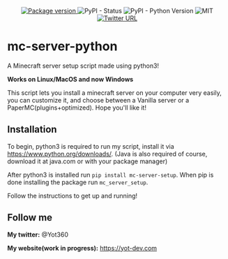 <p align="center">
  <a href="https://pypi.org/project/mc-server-setup" target="_blank">
    <img src="https://img.shields.io/pypi/v/mc-server-setup?" alt="Package version">
  </a>
  <img alt="PyPI - Status" src="https://img.shields.io/pypi/status/mc-server-setup">
  <img alt="PyPI - Python Version" src="https://img.shields.io/pypi/pyversions/mc-server-setup">
  <img src="https://img.shields.io/github/license/Yot360/mc-server-python" alt="MIT">
  <a href="https://twitter.com/yot360" target="_blank">
    <img alt="Twitter URL" src="https://img.shields.io/twitter/url?style=social&url=https%3A%2F%2Ftwitter.com%2Fyot360">
  </a>
</p>

# mc-server-python
A Minecraft server setup script made using python3!


**Works on Linux/MacOS and now Windows**


This script lets you install a minecraft server on your computer very easily, you can customize it, and choose between a Vanilla server or a PaperMC(plugins+optimized). Hope you'll like it!

## Installation

To begin, python3 is required to run my script, install it via https://www.python.org/downloads/.
(Java is also required of course, download it at java.com or with your package manager)


After python3 is installed run `pip install mc-server-setup`.
When pip is done installing the package run `mc_server_setup`. <p>Follow the instructions to get up and running!</p>


## Follow me
**My twitter:** @Yot360


**My website(work in progress):** https://yot-dev.com
